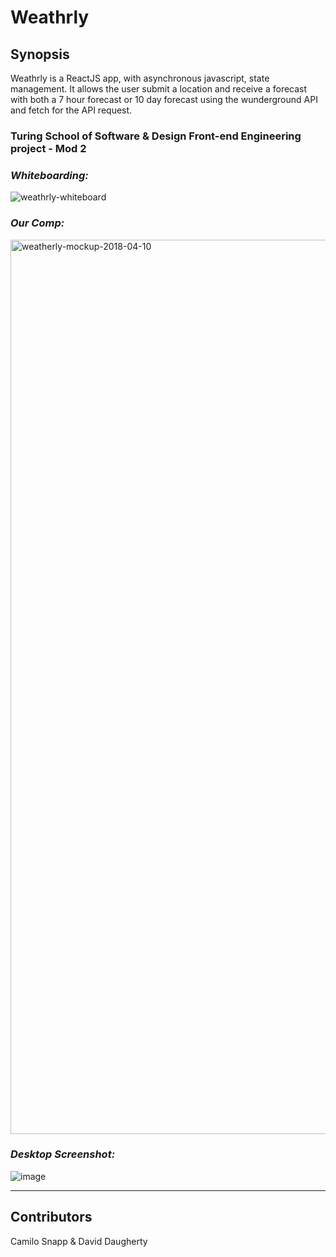 
# Weathrly

## Synopsis

Weathrly is a ReactJS app, with asynchronous javascript, state management. It  allows the 
user submit a location and receive a forecast with both a 7 hour forecast or 10 day forecast using
the wunderground API and fetch for the API request.

### Turing School of Software & Design Front-end Engineering project - Mod 2

### *Whiteboarding:* 

![weathrly-whiteboard](https://user-images.githubusercontent.com/8752377/38851325-87b1c530-41d2-11e8-8f5e-5368960ebe85.jpg)


### *Our Comp:* 

<img width="1431" alt="weatherly-mockup-2018-04-10" src="https://user-images.githubusercontent.com/8752377/38851412-e5166bae-41d2-11e8-9b18-92569e351e32.png">

### *Desktop Screenshot:* 

![image](https://user-images.githubusercontent.com/8752377/38851534-50447c36-41d3-11e8-8c3c-25782f5330fd.png)



---

## Contributors

Camilo Snapp & David Daugherty  

